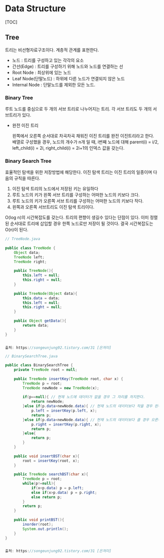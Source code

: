 # Data Structure



[TOC]

## Tree

 트리는 비선형자료구조이다. 계층적 관계를 표현한다. 

- 노드 : 트리를 구성하고 있는 각각의 요소
- 간선(Edge) : 트리를 구성하기 위해 노드와 노드를 연결하는 선
- Root Node : 최상위에 있는 노드
- Leaf Node(단말노드) : 하위에 다른 노드가 연결되지 않은 노드
- Internal Node : 단말노드를 제외한 모든 노드.



### Binary Tree

 루트 노드를 중심으로 두 개의 서브 트리로 나누어지는 트리. 각 서브 트리도 두 개의 서브트리가 있다. 

- 완전 이진 트리

  왼쪽에서 오른쪽 순서대로 차곡차곡 채워진 이진 트리를 완전 이진트리라고 한다. 배열로 구성했을 경우, 노드의 개수가 n개 일 때, i번째 노드에 대해 parent(i) = i/2, left_child(i) = 2i, right_child(i) = 2i+1의 인덱스 값을 갖는다.

### Binary Search Tree

 효율적인 탐색을 위한 저장방법에 해당한다. 이진 탐색 트리는 이진 트리의 일종이며 다음의 규칙을 따른다.

1. 이진 탐색 트리의 노드에서 저장된 키는 유일하다
2. 루트 노드의 키가 왼쪽 서브 트리를 구성하는 어떠한 노드의 키보다 크다.
3. 루트 노드의 키가 오른쪽 서브 트리를 구성하는 어떠한 노드의 키보다 작다.
4. 왼쪽과 오른쪽 서브트리도 이진 탐색 트리이다.

 O(log n)의 시간복잡도를 갖는다. 트리의 편향이 생길수 있다는 단점이 있다. 이미 정렬된 순서대로 트리에 삽입할 경우 한쪽 노드로만 저장이 될 것이다. 결국 시간복잡도는 O(n)이 된다.



``` java
// TreeNode.java
 
public class TreeNode {
    Object data;
    TreeNode left;
    TreeNode right;
    
    public TreeNode(){
        this.left = null;
        this.right = null;
    }
    
    public TreeNode(Object data){
        this.data = data;
        this.left = null;
        this.right = null;
    }
    
    public Object getData(){
        return data;
    }
}


출처: https://songeunjung92.tistory.com/31 [은져미]
```



``` java
// BinarySearchTree.java

public class BinarySearchTree {
    private TreeNode root = null;
    
    public TreeNode insertKey(TreeNode root, char x) {
        TreeNode p = root;
        TreeNode newNode = new TreeNode(x);
        
        if(p==null){ // 현재 노드에 데이터가 없을 경우 그 자리를 차지한다.
            return newNode;
        }else if(p.data>newNode.data){ // 현재 노드의 데이터보다 작을 경우 왼쪽으로 재귀. 
            p.left = insertKey(p.left, x);
            return p;
        }else if(p.data<newNode.data){ // 현재 노드의 데이터보다 클 경우 오른쪽으로 재귀.
            p.right = insertKey(p.right, x);
            return p;
        }else{ 
            return p;
        }
    }
    
    public void insertBST(char x){
        root = insertKey(root, x);
    }
    
    public TreeNode searchBST(char x){
        TreeNode p = root;
        while(p!=null){
            if(x<p.data) p = p.left;
            else if(x>p.data) p = p.right;
            else return p;
        }
        return p;
    }
    
    public void printBST(){
        inorder(root);
        System.out.println();
    }
}


출처: https://songeunjung92.tistory.com/31 [은져미]
```



